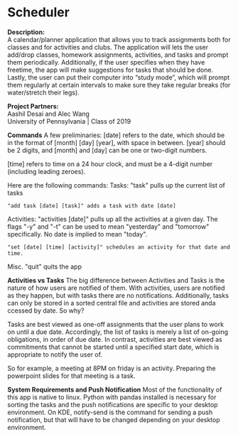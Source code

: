 # Scheduler

**Description:**  
A calendar/planner application that allows you to track assignments both for classes and for activities and clubs. The application will lets the user add/drop classes, homework assignments, activities, and tasks and prompt them periodically. Additionally, if the user specifies when they have freetime, the app will make suggestions for tasks that should be done. Lastly, the user can put their computer into “study mode”, which will prompt them regularly at certain intervals to make sure they take regular breaks (for water/stretch their legs).

**Project Partners:**  
Aashil Desai and Alec Wang  
University of Pennsylvania | Class of 2019

**Commands**
A few preliminaries:
[date] refers to the date, which should be in the format of [month] [day] [year], with space in between. [year] should be 2 digits, and [month] and [day] can be one or two-digit numbers.

[time] refers to time on a 24 hour clock, and must be a 4-digit number (including leading zeroes).

Here are the following commands:
Tasks:
	"task" pulls up the current list of tasks

	"add task [date] [task]" adds a task with date [date]

Activities:
	"activities [date]" pulls up all the activities at a given day. The flags "-y" and "-t" can be used to mean "yesterday" and "tomorrow" specifically. No date is implied to mean "today".

	"set [date] [time] [activity]" schedules an activity for that date and time.

Misc.
	"quit" quits the app

**Activities vs Tasks**
The big difference between Activities and Tasks is the nature of how users are notified of them. With activities, users are notified as they happen, but with tasks there are no notifications. Additionally, tasks can only be stored in a sorted central file and activities are stored anda ccessed by date. So why?

Tasks are best viewed as one-off assignments that the user plans to work on until a due date. Accordingly, the list of tasks is merely a list of on-going obligations, in order of due date. In contrast, activities are best viewed as commitments that cannot be started until a specified start date, which is appropriate to notify the user of.

So for example, a meeting at 8PM on friday is an activity. Preparing the powerpoint slides for that meeting is a task.

**System Requirements and Push Notification**
Most of the functionality of this app is native to linux. Python with pandas installed is necessary for sorting the tasks and the push notifications are specific to your desktop environment. On KDE, notify-send is the command for sending a push notification, but that will have to be changed depending on your desktop environment.
